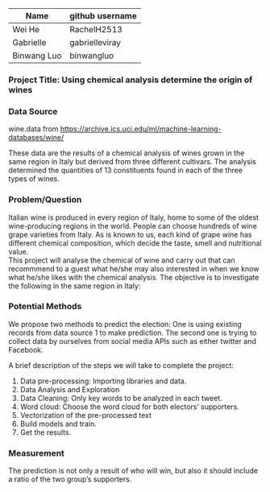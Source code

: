 | Name      | github username |
| ----------- | ----------- |
| Wei He      | RachelH2513 |
| Gabrielle   | gabrielleviray |
| Binwang Luo     | binwangluo  |

### Project Title: Using chemical analysis determine the origin of wines  


### Data Source
wine.data from
https://archive.ics.uci.edu/ml/machine-learning-databases/wine/

These data are the results of a chemical analysis of wines grown in the same region in Italy but derived from three different cultivars. The analysis determined the quantities of 13 constituents found in each of the three types of wines.  


### Problem/Question
Italian wine is produced in every region of Italy, home to some of the oldest wine-producing regions in the world. People can choose hundreds of wine grape varieties from Italy. As is known to us, each kind of grape wine has different chemical composition, which decide the taste, smell and nutritional value.  
This project will analyse the chemical of wine and carry out that can recommmend to a guest what he/she may also interested in when we know what he/she likes with the chemical analysis. The objective is to investigate the following in the same region in Italy:

### Potential Methods
We propose two methods to predict the election:
One is using existing records from data source 1 to make prediction. 
The second one is trying to collect data by ourselves from social media APIs such as either twitter and Facebook.

A brief description of the steps we will take to complete the project:
1. Data pre-processing: Importing libraries and data.
2. Data Analysis and Exploration
3. Data Cleaning: Only key words to be analyzed in each tweet.
4. Word cloud: Choose the word cloud for both electors’ supporters.
5. Vectorization of the pre-processed text
6. Build models and train.
7. Get the results.

### Measurement
The prediction is not only a result of who will win, but also it should include a ratio of the two group’s supporters.
